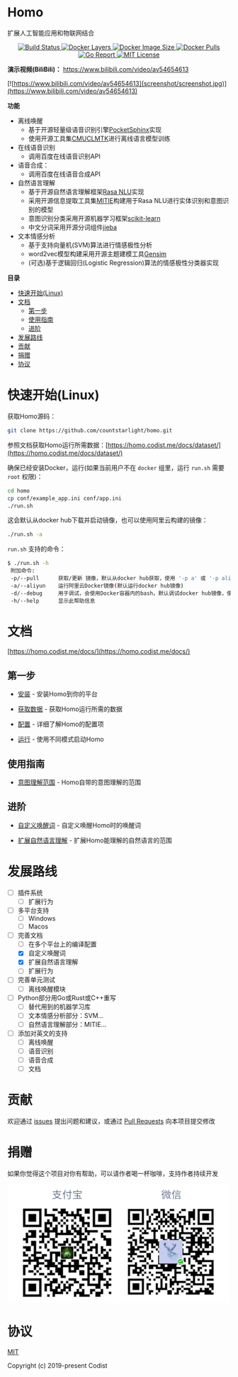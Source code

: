 Homo
======== 

扩展人工智能应用和物联网结合

<p align="center">
  <a href="https://travis-ci.org/countstarlight/homo">
    <img src="https://travis-ci.org/countstarlight/homo.svg?branch=master" alt="Build Status">
  </a>
  <a href="https://hub.docker.com/r/countstarlight/homo">
    <img src="https://img.shields.io/microbadger/layers/countstarlight/homo.svg" alt="Docker Layers">
  </a>
  <a href="https://hub.docker.com/r/countstarlight/homo">
    <img src="https://img.shields.io/microbadger/image-size/countstarlight/homo.svg" alt="Docker Image Size">
  </a>
  <a href="https://hub.docker.com/r/countstarlight/homo">
    <img src="https://img.shields.io/docker/pulls/countstarlight/homo.svg" alt="Docker Pulls">
  </a>
  <a href="https://goreportcard.com/report/github.com/countstarlight/homo">
    <img src="https://goreportcard.com/badge/github.com/countstarlight/homo" alt="Go Report">
  </a>
  <a href="https://github.com/countstarlight/homo/blob/master/LICENSE">
    <img src="https://img.shields.io/badge/license-MIT-blue.svg?style=flat" alt="MIT License">
  </a>
</p>

**演示视频(BiliBili)：**
https://www.bilibili.com/video/av54654613

[![https://www.bilibili.com/video/av54654613](screenshot/screenshot.jpg)](https://www.bilibili.com/video/av54654613)

**功能**

* 离线唤醒
  * 基于开源轻量级语音识别引擎[PocketSphinx](https://github.com/cmusphinx/pocketsphinx)实现
  * 使用开源工具集[CMUCLMTK](http://www.speech.cs.cmu.edu/SLM/toolkit_documentation.html)进行离线语言模型训练
* 在线语音识别
  * 调用百度在线语音识别API
* 语音合成：
  * 调用百度在线语音合成API
* 自然语言理解
  * 基于开源自然语言理解框架[Rasa NLU](https://github.com/RasaHQ/rasa)实现
  * 采用开源信息提取工具集[MITIE](https://github.com/mit-nlp/MITIE)构建用于Rasa NLU进行实体识别和意图识别的模型
  * 意图识别分类采用开源机器学习框架[scikit-learn](https://github.com/scikit-learn/scikit-learn)
  * 中文分词采用开源分词组件[jieba](https://github.com/fxsjy/jieba)
* 文本情感分析
  * 基于支持向量机(SVM)算法进行情感极性分析
  * word2vec模型构建采用开源主题建模工具[Gensim](https://github.com/RaRe-Technologies/gensim)
  * (可选)基于逻辑回归(Logistic Regression)算法的情感极性分类器实现

**目录**

<!-- TOC -->

- [快速开始(Linux)](#快速开始linux)
- [文档](#文档)
    - [第一步](#第一步)
    - [使用指南](#使用指南)
    - [进阶](#进阶)
- [发展路线](#发展路线)
- [贡献](#贡献)
- [捐赠](#捐赠)
- [协议](#协议)

<!-- /TOC -->

# 快速开始(Linux)

获取Homo源码：

```bash
git clone https://github.com/countstarlight/homo.git
```

参照文档获取Homo运行所需数据：[https://homo.codist.me/docs/dataset/](https://homo.codist.me/docs/dataset/)

确保已经安装Docker，运行(如果当前用户不在 `docker` 组里，运行 `run.sh` 需要 `root` 权限)：

```bash
cd homo
cp conf/example_app.ini conf/app.ini
./run.sh
```

这会默认从docker hub下载并启动镜像，也可以使用阿里云构建的镜像：

```bash
./run.sh -a
```

`run.sh` 支持的命令：

```bash
$ ./run.sh -h
 附加命令:
 -p/--pull      获取/更新 镜像，默认从docker hub获取，使用 '-p a' 或 '-p ali' 从阿里云获取
 -a/--aliyun    运行阿里云Docker镜像(默认运行docker hub镜像)
 -d/--debug     用于调试，会使用Docker容器内的bash，默认调试docker hub镜像，使用 '-d a' 或 '-d ali' 调试阿里云镜像
 -h/--help      显示此帮助信息
```

# 文档

[https://homo.codist.me/docs/](https://homo.codist.me/docs/)

## 第一步

* [安装](https://homo.codist.me/docs/install/) - 安装Homo到你的平台

* [获取数据](https://homo.codist.me/docs/dataset/) - 获取Homo运行所需的数据

* [配置](https://homo.codist.me/docs/config/) - 详细了解Homo的配置项

* [运行](https://homo.codist.me/docs/run/) - 使用不同模式启动Homo

## 使用指南

* [意图理解范围](https://homo.codist.me/docs/intent/) - Homo自带的意图理解的范围

## 进阶

* [自定义唤醒词](https://homo.codist.me/docs/wake-up/) - 自定义唤醒Homo时的唤醒词

* [扩展自然语言理解](https://homo.codist.me/docs/nlu/) - 扩展Homo能理解的自然语言的范围

# 发展路线

- [ ] 插件系统
    - [ ] 扩展行为

- [ ] 多平台支持
    - [ ] Windows
    - [ ] Macos

- [ ] 完善文档
    - [ ] 在多个平台上的编译配置
    - [x] 自定义唤醒词
    - [x] 扩展自然语言理解
    - [ ] 扩展行为

- [ ] 完善单元测试
    - [ ] 离线唤醒模块

- [ ] Python部分用Go或Rust或C++重写
    - [ ] 替代用到的机器学习库
    - [ ] 文本情感分析部分：SVM...
    - [ ] 自然语言理解部分：MITIE...

- [ ] 添加对英文的支持
    - [ ] 离线唤醒
    - [ ] 语音识别
    - [ ] 语音合成
    - [ ] 文档

# 贡献

欢迎通过 [issues](https://github.com/countstarlight/homo/issues) 提出问题和建议，或通过 [Pull Requests](https://github.com/countstarlight/homo/pulls) 向本项目提交修改

# 捐赠

如果你觉得这个项目对你有帮助，可以请作者喝一杯咖啡，支持作者持续开发

![donate.png](screenshot/donate.png)

# 协议

[MIT](https://github.com/countstarlight/homo/blob/master/LICENSE)

Copyright (c) 2019-present Codist
